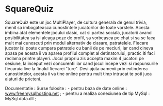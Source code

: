 # SquareQuiz
SquareQuiz este un joc MultiPlayer, de cultura generala de genul trivia, menit sa imbogateasca cunostintele jucatorilor de toate varstele. Acesta imbina atat elementele jocului clasic, cat si partea sociala, jucatorii avand posibilitatea sa isi aleaga poze de profil, sa vorbeasca pe chat si sa se faca mult mai cunoscuti prin modul alternativ de clasare, patratelele. Fiecare jucator isi poate cumpara patratele cu banii de pe meciuri, iar cand cineva apasa pe acesta ii va aparea profilul complet al detinatorului, practic iti faci reclama printre playeri. Jocul propriu zis accepta maxim 4 jucatori pe sesiune, la inceput vezi concurentii iar cand jocul incepe vezi si raspunsurile fiecaruia live la finalul fiecarei "ture".  Desi ajuta oamenii prin extinderea cunostintelor, acesta ii va tine online pentru mult timp intrucat te poti juca alaturi de prieteni.

Documentatie :
Surse folosite : - pentru baza de date online : www.freemysqlhosting.net ;
                 - pentru a realiza conexiunea de tip MySql : MySql.data.dll ;
